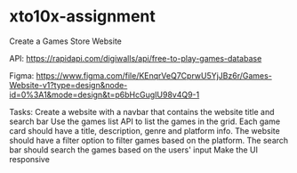 # xto10x-assignment

Create a Games Store Website


API: https://rapidapi.com/digiwalls/api/free-to-play-games-database

Figma: https://www.figma.com/file/KEnqrVeQ7CprwU5YjJBz6r/Games-Website-v1?type=design&node-id=0%3A1&mode=design&t=p6bHcGugIU98v4Q9-1

Tasks:
Create a website with a navbar that contains the website title and search bar
Use the games list API to list the games in the grid.
Each game card should have a title, description, genre and platform info.
The website should have a filter option to filter games based on the platform.
The search bar should search the games based on the users' input
Make the UI responsive
